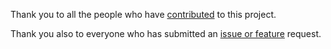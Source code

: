 Thank you to all the people who have [contributed](https://github.com/oahumap/proj/graphs/contributors) to this project.

Thank you also to everyone who has submitted an [issue or feature](https://github.com/oahumap/proj/issues?utf8=%E2%9C%93&q=is%3Aissue) request.
